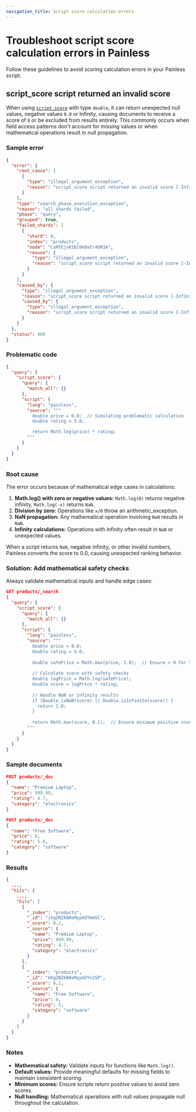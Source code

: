 ```yaml
---
navigation_title: Script score calculation errors
---
```


# Troubleshoot script score calculation errors in Painless

Follow these guidelines to avoid scoring calculation errors in your Painless script.

## script\_score script returned an invalid score

When using [`script_score`](elasticsearch://reference/query-languages/query-dsl/query-dsl-script-score-query.md) with type `double`,
 it can return unexpected null values, negative values `0.0` or Infinity, causing documents to receive a score of `0` or be excluded from results entirely. This commonly occurs when field access patterns don't account for missing values or when mathematical operations result in null propagation.

### Sample error

```json
{
  "error": {
    "root_cause": [
      {
        "type": "illegal_argument_exception",
        "reason": "script_score script returned an invalid score [-Infinity] for doc [0]. Must be a non-negative score!"
      }
    ],
    "type": "search_phase_execution_exception",
    "reason": "all shards failed",
    "phase": "query",
    "grouped": true,
    "failed_shards": [
      {
        "shard": 0,
        "index": "products",
        "node": "CxMTEjvKSEC0k0aTr4OM3A",
        "reason": {
          "type": "illegal_argument_exception",
          "reason": "script_score script returned an invalid score [-Infinity] for doc [0]. Must be a non-negative score!"
        }
      }
    ],
    "caused_by": {
      "type": "illegal_argument_exception",
      "reason": "script_score script returned an invalid score [-Infinity] for doc [0]. Must be a non-negative score!",
      "caused_by": {
        "type": "illegal_argument_exception",
        "reason": "script_score script returned an invalid score [-Infinity] for doc [0]. Must be a non-negative score!"
      }
    }
  },
  "status": 400
}
```

### Problematic code

```json
{
  "query": {
    "script_score": {
      "query": {
        "match_all": {}
      },
      "script": {
        "lang": "painless",
        "source": """
          double price = 0.0;  // Simulating problematic calculation
          double rating = 5.0;

          return Math.log(price) * rating;
        """
      }
    }
  }
}
```

### Root cause

The error occurs because of mathematical edge cases in calculations:

1. **Math.log() with zero or negative values:** `Math.log(0)` returns negative infinity, `Math.log(-x)` returns `NaN`.  
2. **Division by zero:** Operations like `x/0` throw an arithmetic\_exception.  
3. **NaN propagation:** Any mathematical operation involving `NaN` results in `NaN`.  
4. **Infinity calculations:** Operations with infinity often result in `NaN` or unexpected values.

When a script returns `NaN`, negative infinity, or other invalid numbers, Painless converts the score to 0.0, causing unexpected ranking behavior.

### Solution: Add mathematical safety checks

Always validate mathematical inputs and handle edge cases:

```json
GET products/_search
{
  "query": {
    "script_score": {
      "query": {
        "match_all": {}
      },
      "script": {
        "lang": "painless",
        "source": """
          double price = 0.0;
          double rating = 5.0;
          
          double safePrice = Math.max(price, 1.0);  // Ensure > 0 for log
          
          // Calculate score with safety checks
          double logPrice = Math.log(safePrice);
          double score = logPrice * rating;
          
          // Handle NaN or infinity results
          if (Double.isNaN(score) || Double.isInfinite(score)) {
            return 1.0;
          }
          
          return Math.max(score, 0.1);  // Ensure minimum positive score
        """
      }
    }
  }
}
```

### Sample documents

```json
POST products/_doc
{
  "name": "Premium Laptop",
  "price": 999.99,
  "rating": 4.7,
  "category": "electronics"
}

POST products/_doc
{
  "name": "Free Software",
  "price": 0,
  "rating": 5.0,
  "category": "software"
}
```

### Results

```json
{
  ...,
  "hits": {
    ...,
    "hits": [
      {
        "_index": "products",
        "_id": "j6gZNZkB0eMypkDYmmSC",
        "_score": 0.1,
        "_source": {
          "name": "Premium Laptop",
          "price": 999.99,
          "rating": 4.7,
          "category": "electronics"
        }
      },
      {
        "_index": "products",
        "_id": "kKgZNZkB0eMypkDYn2SP",
        "_score": 0.1,
        "_source": {
          "name": "Free Software",
          "price": 0,
          "rating": 5,
          "category": "software"
        }
      }
    ]
  }
}
```

### Notes

* **Mathematical safety:** Validate inputs for functions like `Math.log()`.  
* **Default values:** Provide meaningful defaults for missing fields to maintain consistent scoring.  
* **Minimum scores:** Ensure scripts return positive values to avoid zero scores.  
* **Null handling:** Mathematical operations with null values propagate null throughout the calculation.

